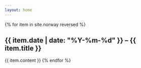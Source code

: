 ```yaml
---
layout: home
---
```


{% for item in site.norway reversed %}
## {{ item.date | date: "%Y-%m-%d" }} – {{ item.title }}
{{ item.content }}
{% endfor %}
